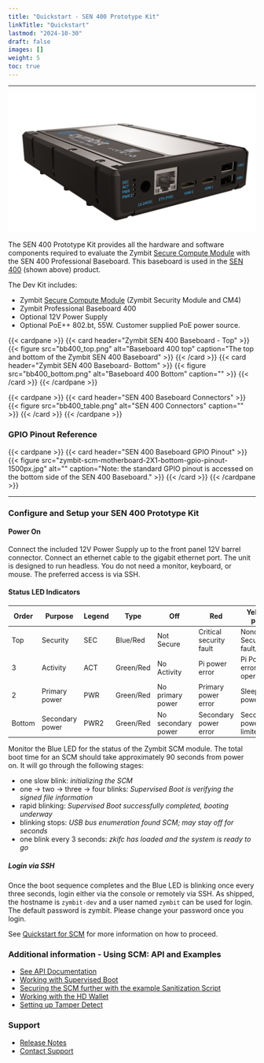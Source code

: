 ```yaml
---
title: "Quickstart - SEN 400 Prototype Kit"
linkTitle: "Quickstart"
lastmod: "2024-10-30"
draft: false
images: []
weight: 5
toc: true
---
```


-----

<img src="sen400.png" alt="SEN 400" width="700"/>

The SEN 400 Prototype Kit provides all the hardware and software components required to evaluate the Zymbit [Secure Compute Module](../../scm/quickstart) with the SEN 400 Professional Baseboard. This baseboard is used in the [SEN 400](https://www.zymbit.com/secure-edge-node-pro/) (shown above) product.

The Dev Kit includes:

 * Zymbit [Secure Compute Module](../../scm/quickstart) (Zymbit Security Module and CM4)
 * Zymbit Professional Baseboard 400
 * Optional 12V Power Supply
 * Optional PoE++ 802.bt, 55W. Customer supplied PoE power source.

{{< cardpane >}}
{{< card header="Zymbit SEN 400 Baseboard - Top" >}}
{{< figure
    src="bb400_top.png"
    alt="Baseboard 400 top"
    caption="The top and bottom of the Zymbit SEN 400 Baseboard"
    >}}
{{< /card >}}
{{< card header="Zymbit SEN 400 Baseboard- Bottom" >}}
{{< figure
    src="bb400_bottom.png"
    alt="Baseboard 400 Bottom"
    caption=""
    >}}
{{< /card >}}
{{< /cardpane >}}


{{< cardpane >}}
{{< card header="SEN 400 Baseboard Connectors" >}}
{{< figure
    src="bb400_table.png"
    alt="SEN 400 Connectors"
    caption=""
    >}}
{{< /card >}}
{{< /cardpane >}}

### GPIO Pinout Reference

{{< cardpane >}}
{{< card header="SEN 400 Baseboard GPIO Pinout" >}}
{{< figure
    src="zymbit-scm-motherboard-2X1-bottom-gpio-pinout-1500px.jpg"
    alt=""
    caption="Note: the standard GPIO pinout is accessed on the bottom side of the SEN 400 Baseboard."
    >}}
{{< /card >}}
{{< /cardpane >}}

-----

### **Configure and Setup your SEN 400 Prototype Kit**

#### Power On
Connect the included 12V Power Supply up to the front panel 12V barrel connector. Connect an ethernet cable to the gigabit ethernet port. The unit is designed to run headless. You do not need a monitor, keyboard, or mouse. The preferred access is via SSH.

#### Status LED Indicators

| Order | Purpose | Legend | Type | Off | Red | Yellow or purple | Green or Blue |
| ----- | ------- | ------ | ---- | --- | --- | ---------------- | ------------- |
| Top | Security | SEC | Blue/Red | Not Secure | Critical security fault | Noncritical Security fault/incident | Blinking Zymbit Blue LED |
| 3 | Activity | ACT | Green/Red | No Activity | Pi power error | Pi Power error but still operational | eMMC or PCIE activity |
| 2 | Primary power | PWR | Green/Red | No primary power | Primary power error | Sleep/low power | Full primary power |
| Bottom | Secondary power | PWR2 | Green/Red | No secondary power | Secondary power error | Secondary power is limited	| Full secondary power | 

Monitor the Blue LED for the status of the Zymbit SCM module. The total boot time for an SCM should take approximately 90 seconds from power on. It will go through the following stages:

- one slow blink:    *initializing the SCM*
- one -> two -> three -> four blinks:   *Supervised Boot is verifying the signed file information*
- rapid blinking:   *Supervised Boot successfully completed, booting underway*
- blinking stops:   *USB bus enumeration found SCM; may stay off for seconds*
- one blink every 3 seconds:   *zkifc has loaded and the system is ready to go*

##### Login via SSH

Once the boot sequence completes and the Blue LED is blinking once every three seconds, login either via the console or remotely via SSH. As shipped, the hostname is `zymbit-dev` and a user named `zymbit` can be used for login. The default password is zymbit. Please change your password once you login.

See [Quickstart for SCM](../../scm/quickstart) for more information on how to proceed.

### Additional information - Using SCM: API and Examples

 * [See API Documentation](../../../api/)
 * [Working with Supervised Boot](../../../tutorials/supervised-boot/)
 * [Securing the SCM further with the example Sanitization Script](https://github.com/zymbit-applications/zk-scripts)
 * [Working with the HD Wallet](../../../tutorials/digital-wallet/)
 * [Setting up Tamper Detect](../../../tutorials/perimeter-detect/)

### Support

 * [Release Notes](../../../troubleshooting/scm/)
 * [Contact Support](mailto:support@zymbit.com)


